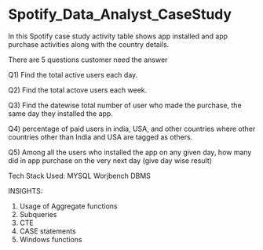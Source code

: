 # Spotify_Data_Analyst_CaseStudy

In this  Spotify case study activity table shows app installed and app purchase activities along with the country details.

There are 5 questions customer need the answer

Q1) Find the total active users each day.

Q2) Find the total actove users each week.

Q3) Find the datewise total number of user who made the purchase, the same day they installed the app.

Q4) percentage of paid users in india, USA, and other countries where other countries other than India and USA are tagged as others.

Q5) Among all the users who installed the app on any given day, how many did in app purchase on the very next day (give day wise result)

Tech Stack Used: MYSQL Worjbench DBMS

INSIGHTS: 
1) Usage of Aggregate functions
2) Subqueries
3) CTE 
4) CASE statements
5) Windows functions

